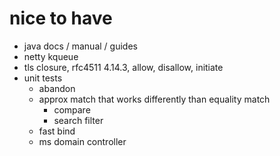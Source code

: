 # nice to have

- java docs / manual / guides
- netty kqueue
- tls closure, rfc4511 4.14.3, allow, disallow, initiate
- unit tests
  - abandon
  - approx match that works differently than equality match
    - compare
    - search filter
  - fast bind
  - ms domain controller
